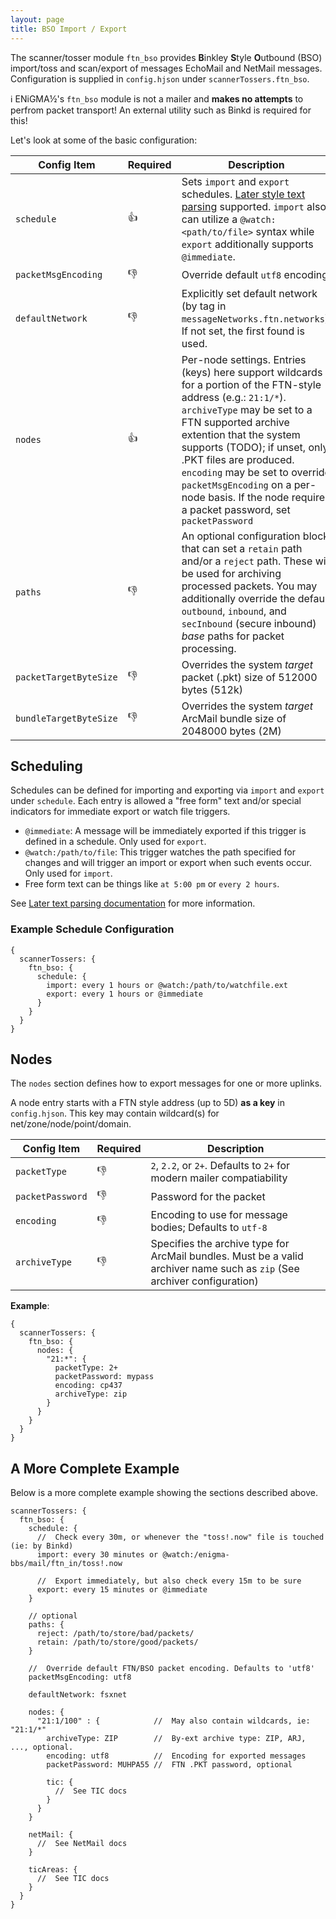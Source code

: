 ```yaml
---
layout: page
title: BSO Import / Export
---
```

The scanner/tosser module `ftn_bso` provides **B**inkley **S**tyle **O**utbound (BSO) import/toss and scan/export of messages EchoMail and NetMail messages. Configuration is supplied in `config.hjson` under `scannerTossers.ftn_bso`.

:information_source: ENiGMA½'s `ftn_bso` module is not a mailer and **makes no attempts** to perfrom packet transport! An external utility such as Binkd is required for this!

Let's look at some of the basic configuration:

| Config Item | Required | Description                                              |
|-------------|----------|----------------------------------------------------------|
| `schedule`  | :+1:     | Sets `import` and `export` schedules. [Later style text parsing](https://bunkat.github.io/later/parsers.html#text) supported. `import` also can utilize a `@watch:<path/to/file>` syntax while `export` additionally supports `@immediate`.  |
| `packetMsgEncoding` | :-1: | Override default `utf8` encoding.
| `defaultNetwork`       | :-1:     | Explicitly set default network (by tag in `messageNetworks.ftn.networks`). If not set, the first found is used.   |
| `nodes`   | :+1:     | Per-node settings. Entries (keys) here support wildcards for a portion of the FTN-style address (e.g.: `21:1/*`). `archiveType` may be set to a FTN supported archive extention that the system supports (TODO); if unset, only .PKT files are produced. `encoding` may be set to override `packetMsgEncoding` on a per-node basis. If the node requires a packet password, set `packetPassword`  |
| `paths` | :-1: | An optional configuration block that can set a `retain` path and/or a `reject` path. These will be used for archiving processed packets. You may additionally override the default `outbound`, `inbound`, and `secInbound` (secure inbound) *base* paths for packet processing. |
| `packetTargetByteSize`  | :-1: | Overrides the system *target* packet (.pkt) size of 512000 bytes (512k) |
| `bundleTargetByteSize`  | :-1: | Overrides the system *target* ArcMail bundle size of 2048000 bytes (2M) | 

## Scheduling
Schedules can be defined for importing and exporting via `import` and `export` under `schedule`. Each entry is allowed a "free form" text and/or special indicators for immediate export or watch file triggers.

  * `@immediate`: A message will be immediately exported if this trigger is defined in a schedule. Only used for `export`.
  * `@watch:/path/to/file`: This trigger watches the path specified for changes and will trigger an import or export when such events occur. Only used for `import`.
  * Free form text can be things like `at 5:00 pm` or `every 2 hours`. 
  
See [Later text parsing documentation](http://bunkat.github.io/later/parsers.html#text) for more information.

### Example Schedule Configuration

```hjson
{
  scannerTossers: {
    ftn_bso: {
      schedule: {
        import: every 1 hours or @watch:/path/to/watchfile.ext
        export: every 1 hours or @immediate
      }
    }
  }
}
```

## Nodes
The `nodes` section defines how to export messages for one or more uplinks. 

A node entry starts with a FTN style address (up to 5D) **as a key** in `config.hjson`. This key may contain wildcard(s) for net/zone/node/point/domain. 

| Config Item      | Required | Description                                                                     |
|------------------|----------|---------------------------------------------------------------------------------|
| `packetType`     | :-1:     | `2`, `2.2`, or `2+`. Defaults to `2+` for modern mailer compatiability          |
| `packetPassword` | :-1:     | Password for the packet                                                         |
| `encoding`       | :-1:     | Encoding to use for message bodies; Defaults to `utf-8`                         |
| `archiveType`    | :-1:     | Specifies the archive type for ArcMail bundles. Must be a valid archiver name such as `zip` (See archiver configuration) |

**Example**:
```hjson
{
  scannerTossers: {
    ftn_bso: {
      nodes: {
        "21:*": {
          packetType: 2+
          packetPassword: mypass
          encoding: cp437
          archiveType: zip
        }
      }
    }
  }
}
```

## A More Complete Example
Below is a more complete example showing the sections described above.

```hjson
scannerTossers: {
  ftn_bso: {
    schedule: {
      //  Check every 30m, or whenever the "toss!.now" file is touched (ie: by Binkd)
      import: every 30 minutes or @watch:/enigma-bbs/mail/ftn_in/toss!.now

      //  Export immediately, but also check every 15m to be sure
      export: every 15 minutes or @immediate
    }

    // optional
    paths: {
      reject: /path/to/store/bad/packets/
      retain: /path/to/store/good/packets/
    }

    //  Override default FTN/BSO packet encoding. Defaults to 'utf8'
    packetMsgEncoding: utf8

    defaultNetwork: fsxnet

    nodes: {
      "21:1/100" : {            //  May also contain wildcards, ie: "21:1/*"
        archiveType: ZIP        //  By-ext archive type: ZIP, ARJ, ..., optional.
        encoding: utf8          //  Encoding for exported messages
        packetPassword: MUHPA55 //  FTN .PKT password, optional

        tic: {
          //  See TIC docs
        }
      }
    }

    netMail: {
      //  See NetMail docs
    }

    ticAreas: {
      //  See TIC docs
    }
  }
}
```